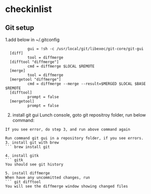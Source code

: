# checkinlist

## Git setup
1.add below in ~/.gitconfig
```  [alias]
          gui = !sh -c /usr/local/git/libexec/git-core/git-gui
  [diff]
          tool = diffmerge
  [difftool "diffmerge"]
          cmd = diffmerge $LOCAL $REMOTE
  [merge]
          tool = diffmerge
  [mergetool "diffmerge"]
          cmd = diffmerge --merge --result=$MERGED $LOCAL $BASE $REMOTE
  [difftool]
          prompt = false
  [mergetool]
          prompt = false
```
2. install git gui
Lunch console, goto git repositroy folder, run below command:
``` git gui
If you see error, do step 3, and run above command again

Run command git gui in a repository folder, if you see errors.
3. install git with brew
``` brew install git

4. install gitk
``` gitk
You should see git history

5. install diffmerge
When have any uncommitted changes, run
``` git difftool
You will see the diffmerge window showing changed files



